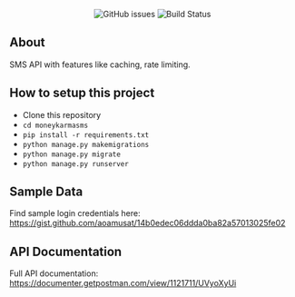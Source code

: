 <p align="center">
    <img alt="GitHub issues" src="https://img.shields.io/github/issues/aoamusat/moneykarmasms">
    <img alt="Build Status" src="https://img.shields.io/bitbucket/pipelines/aoamusat/moneykarmasms/main">
</p>

## About
SMS API with features like caching, rate limiting.

## How to setup this project
* Clone this repository
* ```cd moneykarmasms```
* ```pip install -r requirements.txt```
* ```python manage.py makemigrations```
* ```python manage.py migrate```
* ```python manage.py runserver```

## Sample Data
Find sample login credentials here: https://gist.github.com/aoamusat/14b0edec06ddda0ba82a57013025fe02

## API Documentation
Full API documentation: https://documenter.getpostman.com/view/1121711/UVyoXyUi
